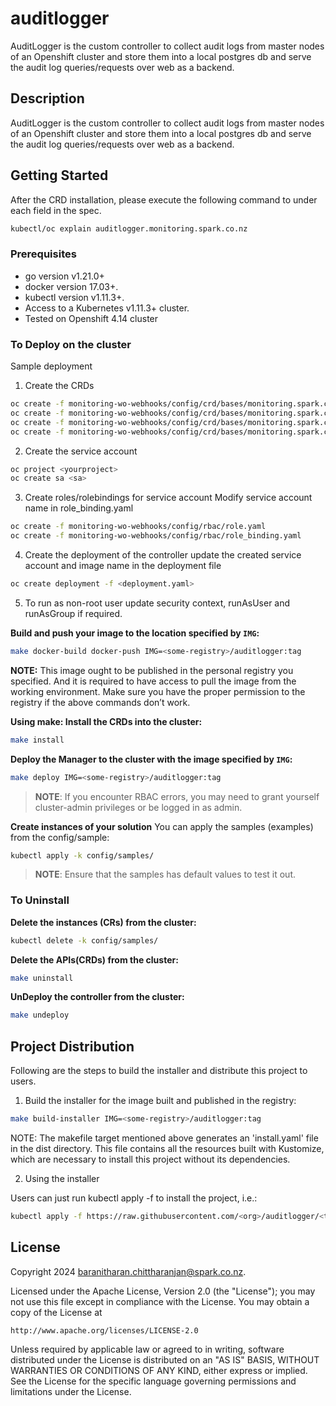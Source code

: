 # auditlogger
AuditLogger is the custom controller to collect audit logs from master nodes of an Openshift cluster and store them into a local postgres db and serve the audit log queries/requests over web as a backend.

## Description
AuditLogger is the custom controller to collect audit logs from master nodes of an Openshift cluster and store them into a local postgres db and serve the audit log queries/requests over web as a backend.

## Getting Started
After the CRD installation, please execute the following command to under each field in the spec.
```sh
kubectl/oc explain auditlogger.monitoring.spark.co.nz
```

### Prerequisites
- go version v1.21.0+
- docker version 17.03+.
- kubectl version v1.11.3+.
- Access to a Kubernetes v1.11.3+ cluster.
- Tested on Openshift 4.14 cluster

### To Deploy on the cluster
Sample deployment
1. Create the CRDs
```sh
oc create -f monitoring-wo-webhooks/config/crd/bases/monitoring.spark.co.nz_containerscans.yaml
oc create -f monitoring-wo-webhooks/config/crd/bases/monitoring.spark.co.nz_portscans.yaml
oc create -f monitoring-wo-webhooks/config/crd/bases/monitoring.spark.co.nz_vmscans.yaml
oc create -f monitoring-wo-webhooks/config/crd/bases/monitoring.spark.co.nz_metallbscans.yaml
```
2. Create the service account
```sh
oc project <yourproject>
oc create sa <sa>
```
3. Create roles/rolebindings for service account
Modify service account name in role_binding.yaml
```sh
oc create -f monitoring-wo-webhooks/config/rbac/role.yaml
oc create -f monitoring-wo-webhooks/config/rbac/role_binding.yaml
```
4. Create the deployment of the controller
update the created service account and image name in the deployment file
```sh
oc create deployment -f <deployment.yaml>
```
5. To run as non-root user
update security context, runAsUser and runAsGroup if required.

**Build and push your image to the location specified by `IMG`:**

```sh
make docker-build docker-push IMG=<some-registry>/auditlogger:tag
```

**NOTE:** This image ought to be published in the personal registry you specified.
And it is required to have access to pull the image from the working environment.
Make sure you have the proper permission to the registry if the above commands don’t work.

**Using make: Install the CRDs into the cluster:**

```sh
make install
```

**Deploy the Manager to the cluster with the image specified by `IMG`:**

```sh
make deploy IMG=<some-registry>/auditlogger:tag
```

> **NOTE**: If you encounter RBAC errors, you may need to grant yourself cluster-admin
privileges or be logged in as admin.

**Create instances of your solution**
You can apply the samples (examples) from the config/sample:

```sh
kubectl apply -k config/samples/
```

>**NOTE**: Ensure that the samples has default values to test it out.

### To Uninstall
**Delete the instances (CRs) from the cluster:**

```sh
kubectl delete -k config/samples/
```

**Delete the APIs(CRDs) from the cluster:**

```sh
make uninstall
```

**UnDeploy the controller from the cluster:**

```sh
make undeploy
```

## Project Distribution

Following are the steps to build the installer and distribute this project to users.

1. Build the installer for the image built and published in the registry:

```sh
make build-installer IMG=<some-registry>/auditlogger:tag
```

NOTE: The makefile target mentioned above generates an 'install.yaml'
file in the dist directory. This file contains all the resources built
with Kustomize, which are necessary to install this project without
its dependencies.

2. Using the installer

Users can just run kubectl apply -f <URL for YAML BUNDLE> to install the project, i.e.:

```sh
kubectl apply -f https://raw.githubusercontent.com/<org>/auditlogger/<tag or branch>/dist/install.yaml
```

## License

Copyright 2024 baranitharan.chittharanjan@spark.co.nz.

Licensed under the Apache License, Version 2.0 (the "License");
you may not use this file except in compliance with the License.
You may obtain a copy of the License at

    http://www.apache.org/licenses/LICENSE-2.0

Unless required by applicable law or agreed to in writing, software
distributed under the License is distributed on an "AS IS" BASIS,
WITHOUT WARRANTIES OR CONDITIONS OF ANY KIND, either express or implied.
See the License for the specific language governing permissions and
limitations under the License.


